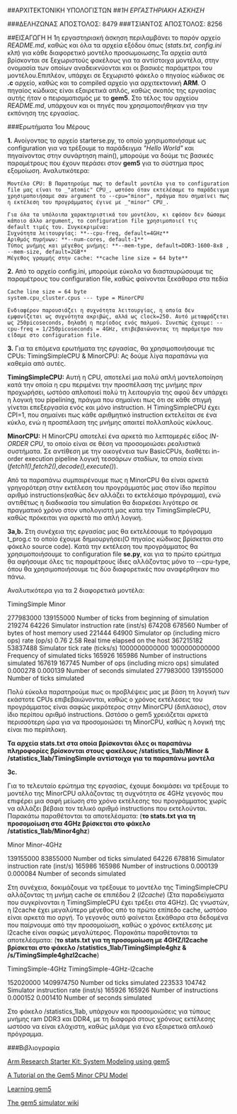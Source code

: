 ##ΑΡΧΙΤΕΚΤΟΝΙΚΗ ΥΠΟΛΟΓΙΣΤΩΝ
##_1Η ΕΡΓΑΣΤΗΡΙΑΚΗ ΑΣΚΗΣΗ_

###ΔΕΛΗΖΩΝΑΣ ΑΠΟΣΤΟΛΟΣ: 8479
###ΤΣΙΑΝΤΟΣ ΑΠΟΣΤΟΛΟΣ:  8256

##ΕΙΣΑΓΩΓΗ
Η 1η εργαστηριακή άσκηση περιλαμβάνει το παρόν αρχείο _README.md_, καθώς και όλα τα αρχεία εξόδου όπως (_stats.txt, config.ini_ κλπ) για κάθε διαφορετικό μοντέλο προσωμοιωσης.Τα αρχεία αυτά βρίσκονται σε ξεχωριστούς φακέλους για τα αντίστοιχα μοντέλα, στην ονομασία των οποίων αναδεικνύονται και οι βασικές παράμετροι του μοντέλου.Επιπλέον, υπάρχει σε ξεχωριστό φάκελο ο πηγαίος κώδικας σε **.c** αρχείο, καθώς και το compiled αρχείο για αρχιτεκτονική **ARM**. Ο πηγαίος κώδικας είναι εξαιρετικά απλός, καθώς σκοπός της εργασίας αυτής ήταν ο πειραματισμός με το **gem5**. Στο τέλος του αρχείου _README.md_, υπάρχουν και οι πηγές που χρησιμοποιήθηκαν για την εκπόνηση της εργασίας.


###Ερωτήματα 1ου Μέρους

**1.** 
Ανοίγοντας το αρχείο starterse.py, το οποίο χρησιμοποιήσαμε ως configuration για να τρέξουμε το παράδειγμα _"Hello World"_ και πηγαίνοντας στην συνάρτηση main(), μπορούμε να δούμε τις βασικές παραμέτρους που έχουν περάσει στον **gem5** για το σύστημα προς εξομοίωση. Αναλυτικότερα:
	
	Μοντέλο CPU: Β Παρατηρούμε πως το default μοντέλο για το configuration file μας είναι το _"atomic" CPU_, ωστόσο όταν εκτελέσαμε το παράδειγμα χρησιμοποιήσαμε σαν argument το --cpu="minor", πράγμα που σημαίνει πως η εκτέλεση του προγράμματος έγινε με _"minor" CPU_.

	Για όλα τα υπόλοιπα χαρακτηριστικά του μοντέλου, κι εφόσον δεν δώσαμε κάποιο άλλο argument, το configuration file χρησιμοποιεί τις 		default τιμές του. Συγκεκριμένα:
	Συχνότητα λειτουργίας: **--cpu-freq, default=4GHz**
	Αριθμός πυρήνων: **--num-cores, default-1**
	Τύπος μνήμης και μέγεθος μνήμης: **--mem-type, default=DDR3-1600-8x8 , --mem-size, default=2GB**
	Μέγεθος γραμμής στην cache: **cache line size = 64 byte**


**2.**
Από το αρχείο config.ini, μπορούμε εύκολα να διασταυρώσουμε τις παραμέτρους του configuration file, καθώς φαίνονται ξεκάθαρα στα πεδία 
	
	Cache line size = 64 byte
	system.cpu_cluster.cpus --- type = MinorCPU

	Ενδιαφέρον παρουσιάζει η συχνότητα λειτουργίας, η οποία δεν εμφανίζεται ως συχνότητα ακριβώς, αλλά ως clock=250. Αυτό μεταφράζεται ως 250picoseconds, δηλαδή η περίοδος ενός παλμού. Συνεπώς έχουμε: --cpu-freq = 1/250picoseconds = 4GHz, επιβεβαιώνοντας τη παράμετρο που είδαμε στο configuration file.


**3.**
Για τα επόμενα ερωτήματα της εργασίας, θα χρησιμοποιήσουμε τις CPUs: TimingSimpleCPU & MinorCPU: Ας δούμε λίγα παραπάνω για καθεμία από αυτές.

**TimingSimpleCPU:** Αυτή η CPU, αποτελεί μια πολύ απλή μοντελοποίηση κατά την οποία η cpu περιμένει την προσπέλαση της μνήμης πριν προχωρήσει, ωστόσο απλοποιεί πολύ τη λειτουργία της αφού δεν υπάρχει η λογική του pipelining, πράγμα που σημαίνει πως ότι σε κάθε στιγμή γίνεται επεξεργασία ενός και μόνο instruction. H TimingSimpleCPU έχει CPI=1, που σημαίνει πως κάθε αριθμητικό instruction εκτελείται σε ένα κύκλο, ενώ η προσπέλαση της μνήμης απαιτεί πολλαπλούς κύκλους.

**MinorCPU:** H MinorCPU αποτελεί ένα αρκετά πιο λεπτομερές είδος _IN-ORDER CPU_, το οποίο είναι σε θέση να προσομοιώσει ρεαλιστικά συστήματα. Σε αντίθεση με την οικογένεια των BasicCPUs, διαθέτει in-order execution pipeline λογική τεσσάρων σταδίων, τα οποία είναι (_fetch1(),fetch2(),decode(),execute()_).

Από τα παραπάνω συμπαιρένουμε πως η MinorCPU θα είναι αρκετά γρηγορότερη στην εκτέλεση του προγράμματός μας στον ίδιο περίπου αριθμό instructions(καθώς δεν αλλάζει το εκτελέσιμο πρόγραμμα), ενώ αντιθέτως η διαδικασία του simulation θα διαρκέσει λιγότερο σε πραγματικό χρόνο στον υπολογιστή μας κατα την TimingSimpleCPU, καθώς πρόκειται για αρκετά πιο απλή λογική.


**3a,b.**
Στη συνέχεια της εργασίας μας θα εκτελέσουμε το πρόγραμμα t_prog.c το οποίο έχουμε δημιουργήσει(Ο πηγαίος κώδικας βρίσκεται στο φάκελο source code). Κατά την εκτέλεση του προγράμματος θα χρησιμοποιήσουμε το configuration file **se.py**, και για το πρώτο ερώτημα θα αφήσουμε όλες τις παραμέτρους ίδιες αλλάζοντας μόνο το --cpu-type, όπου θα χρησιμοποιήσουμε τις δύο διαφορετικές που αναφέρθηκαν πιο πάνω.

Αναλυτικότερα για τα 2 διαφορετικά μοντέλα:

TimingSimple        Minor 

277983000         139155000                Number of ticks from beginning of simulation 
219274            64226                    Simulator instruction rate (inst/s)
674208            678560                   Number of bytes of host memory used
221444            64900                    Simulator op (including micro ops) rate (op/s)
0.76              2.58                     Real time elapsed on the host
367215182         53837488                 Simulator tick rate (ticks/s)
1000000000000     1000000000000            Frequency of simulated ticks
165926            165986                   Number of instructions simulated
167619            167745                   Number of ops (including micro ops) simulated
0.000278          0.000139                 Number of seconds simulated
277983000         139155000                Number of ticks simulated

Πολύ εύκολα παρατηρούμε πως οι προβλέψεις μας με βάση τη λογική των εκάστοτε CPUs επιβεβαιώνονται, καθώς ο χρόνος εκτέλεσεις του προγράμματος είναι σαφώς μικρότερος στην MinorCPU (διπλάσιος), στον ίδιο περίπου αριθμό instructions. Ωστόσο ο gem5 χρειάζεται αρκετά περισσότερη ώρα για να προσομοιώσει τη MinorCPU, καθώς η λογική της είναι πιο περίπλοκη.

**Τα αρχεία stats.txt στα οποία βρίσκονται όλες οι παραπάνω πληροφορίες βρίσκονται στους φακέλους /statistics_1lab/Minor & /statistics_1lab/TimingSimple αντίστοιχα για τα παραπάνω μοντέλα** 


**3c.**

Για το τελευταίο ερώτημα της εργασίας, έχουμε δοκιμάσει να τρέξουμε το μοντέλο της MinorCPU αλλάζοντας τη συχνότητα σε 4GHz γεγονός που επιφέρει μια σαφή μείωση στο χρόνο εκτέλεσης του προγράμματος χωρίς να αλλάζει βέβαια τον τελικό αριθμό instructions που εκτελούνται. Παρακάτω παραθέτονται τα αποτελέσματα: (**το stats.txt για τη προσομοίωση στα 4GHz βρίσκεται στο φάκελο /statistics_1lab/Minor4ghz**)

Minor            Minor-4GHz

139155000        83855000           Number od ticks simulated
64226            678816             Simulator instruction rate (inst/s)
165986           165986             Number of instructions
0.000139         0.000084           Number of seconds simulated


Στη συνέχεια, δοκιμάζουμε να τρέξουμε το μοντέλο της TimingSimpleCPU αλλάζοντας τη μνήμη cache σε επιπέδου 2 (_l2cache_) (Στα παραδείγματα που συγκρίνονται η TimingSimpleCPU έχει τρέξει στα 4GHz). Ως γνωστών, η l2cache έχει μεγαλύτερο μέγεθος από το πρώτο επίπεδο cache, ωστόσο είναι αρκετά πιο αργή. Το γεγονός αυτό φαίνεται ξεκάθαρα στα δεδομένα που παίρνουμε από την προσομοίωση, καθώς ο χρόνος εκτέλεσης με l2cache είναι σαφώς μεγαλύτερος. Παρακάτω παραθέτονται τα αποτελέσματα: (**το stats.txt για τη προσομοίωση με 4GHZ/l2cache βρίσκεται στο φάκελο /statistics_1lab/TimingSimple4ghz & /s/TimingSimple4ghzl2cache**)

TimingSimple-4GHz           TimingSimple-4GHz-l2cache

152020000                   1409974750                Number od ticks simulated
223533                      104742                    Simulator instruction rate (inst/s)
165926                      165926                    Number of instructions
0.000152                    0.001410                  Number of seconds simulated

Στο φάκελο /statistics_1lab, υπάρχουν και προσομοιώσεις για τύπους μνήμης ram DDR3 και DDR4, με τη διαφορά στους χρόνους εκτέλεσης ωστόσο να είναι ελάχιστη, καθώς μιλάμε για ένα εξαιρετικά απλοικό πρόγραμμα.





###Βιβλιογραφία

[Arm Research Starter Kit: System Modeling using gem5](https://raw.githubusercontent.com/arm-university/arm-gem5-rsk/master/gem5_rsk.pdf)

[A Tutorial on the Gem5 Minor CPU Model](https://nitish2112.github.io/post/gem5-minor-cpu/)

[Learning gem5](https://research.cs.wisc.edu/multifacet/papers/learning_gem5_tutorial.pdf)

[The gem5 simulator wiki](http://gem5.org/Main_Page)










